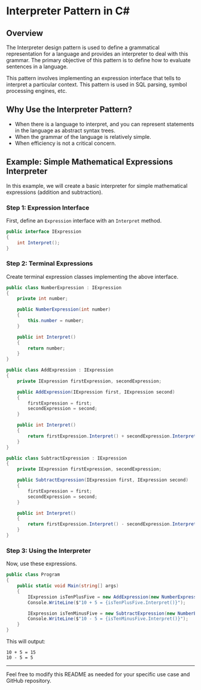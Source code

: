 # Interpreter Pattern in C#

## Overview

The Interpreter design pattern is used to define a grammatical representation for a language and provides an interpreter to deal with this grammar. The primary objective of this pattern is to define how to evaluate sentences in a language.

This pattern involves implementing an expression interface that tells to interpret a particular context. This pattern is used in SQL parsing, symbol processing engines, etc.

## Why Use the Interpreter Pattern?

- When there is a language to interpret, and you can represent statements in the language as abstract syntax trees.
- When the grammar of the language is relatively simple.
- When efficiency is not a critical concern.

## Example: Simple Mathematical Expressions Interpreter

In this example, we will create a basic interpreter for simple mathematical expressions (addition and subtraction).

### Step 1: Expression Interface

First, define an `Expression` interface with an `Interpret` method.

```csharp
public interface IExpression
{
    int Interpret();
}
```

### Step 2: Terminal Expressions

Create terminal expression classes implementing the above interface.

```csharp
public class NumberExpression : IExpression
{
    private int number;

    public NumberExpression(int number)
    {
        this.number = number;
    }

    public int Interpret()
    {
        return number;
    }
}

public class AddExpression : IExpression
{
    private IExpression firstExpression, secondExpression;

    public AddExpression(IExpression first, IExpression second)
    {
        firstExpression = first;
        secondExpression = second;
    }

    public int Interpret()
    {
        return firstExpression.Interpret() + secondExpression.Interpret();
    }
}

public class SubtractExpression : IExpression
{
    private IExpression firstExpression, secondExpression;

    public SubtractExpression(IExpression first, IExpression second)
    {
        firstExpression = first;
        secondExpression = second;
    }

    public int Interpret()
    {
        return firstExpression.Interpret() - secondExpression.Interpret();
    }
}
```

### Step 3: Using the Interpreter

Now, use these expressions.

```csharp
public class Program
{
    public static void Main(string[] args)
    {
        IExpression isTenPlusFive = new AddExpression(new NumberExpression(10), new NumberExpression(5));
        Console.WriteLine($"10 + 5 = {isTenPlusFive.Interpret()}");

        IExpression isTenMinusFive = new SubtractExpression(new NumberExpression(10), new NumberExpression(5));
        Console.WriteLine($"10 - 5 = {isTenMinusFive.Interpret()}");
    }
}
```

This will output:

```
10 + 5 = 15
10 - 5 = 5
```

---

Feel free to modify this README as needed for your specific use case and GitHub repository.
